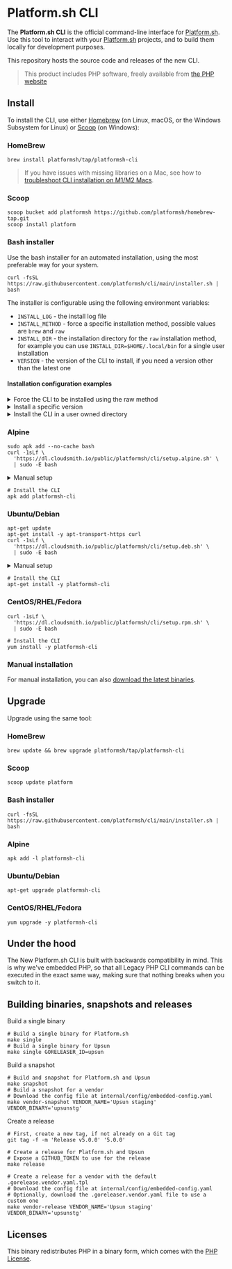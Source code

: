 # Platform.sh CLI

The **Platform.sh CLI** is the official command-line interface for [Platform.sh](https://platform.sh). Use this tool to interact with your [Platform.sh](https://platform.sh) projects, and to build them locally for development purposes.

This repository hosts the source code and releases of the new CLI.

> This product includes PHP software, freely available from [the PHP website](https://www.php.net/software)

## Install

To install the CLI, use either [Homebrew](https://brew.sh/) (on Linux, macOS, or the Windows Subsystem for Linux) or [Scoop](https://scoop.sh/) (on Windows):

### HomeBrew

```console
brew install platformsh/tap/platformsh-cli
```

> If you have issues with missing libraries on a Mac, see how to [troubleshoot CLI installation on M1/M2 Macs](https://community.platform.sh/t/troubleshoot-cli-installation-on-m1-macs/1202).

### Scoop

```console
scoop bucket add platformsh https://github.com/platformsh/homebrew-tap.git
scoop install platform
```

### Bash installer

Use the bash installer for an automated installation, using the most preferable way for your system.

```console
curl -fsSL https://raw.githubusercontent.com/platformsh/cli/main/installer.sh | bash
```

The installer is configurable using the following environment variables:

* `INSTALL_LOG` - the install log file
* `INSTALL_METHOD` - force a specific installation method, possible values are `brew` and `raw`
* `INSTALL_DIR` - the installation directory for the `raw` installation method, for example you can use `INSTALL_DIR=$HOME/.local/bin` for a single user installation
* `VERSION` - the version of the CLI to install, if you need a version other than the latest one

#### Installation configuration examples

<details>
    <summary>Force the CLI to be installed using the raw method</summary>

    curl -fsSL https://raw.githubusercontent.com/platformsh/cli/main/installer.sh | INSTALL_METHOD=raw bash
</details>

<details>
    <summary>Install a specific version</summary>

    curl -fsSL https://raw.githubusercontent.com/platformsh/cli/main/installer.sh | VERSION=4.0.1 bash
</details>

<details>
    <summary>Install the CLI in a user owned directory</summary>

    curl -fsSL https://raw.githubusercontent.com/platformsh/cli/main/installer.sh | INSTALL_METHOD=raw INSTALL_DIR=$HOME/.local/bin bash
</details>

### Alpine

```console
sudo apk add --no-cache bash
curl -1sLf \
  'https://dl.cloudsmith.io/public/platformsh/cli/setup.alpine.sh' \
  | sudo -E bash
```

<details>
    <summary>Manual setup</summary>

    apk add --no-cache curl
    curl -1sLf 'https://dl.cloudsmith.io/public/platformsh/cli/rsa.4F1C2AC5106DA770.key' > /etc/apk/keys/cli@platformsh-4F1C2AC5106DA770.rsa.pub
    curl -1sLf "https://dl.cloudsmith.io/public/platformsh/cli/config.alpine.txt" >> /etc/apk/repositories
    apk update

</details>

```console
# Install the CLI
apk add platformsh-cli
```

### Ubuntu/Debian

```console
apt-get update
apt-get install -y apt-transport-https curl
curl -1sLf \
  'https://dl.cloudsmith.io/public/platformsh/cli/setup.deb.sh' \
  | sudo -E bash
```

<details>
    <summary>Manual setup</summary>

    apt-get update

    # Only needed for Debian
    apt-get install -y debian-keyring debian-archive-keyring

    apt-get install -y apt-transport-https curl gnupg
    curl -1sLf 'https://dl.cloudsmith.io/public/platformsh/cli/gpg.6ED8A90E60ABD941.key' |  gpg --dearmor >> /usr/share/keyrings/platformsh-cli-archive-keyring.gpg
    # If you use an Ubuntu derivative distro, such as Linux Mint, you may need to use UBUNTU_CODENAME instead of VERSION_CODENAME below.
    curl -1sLf "https://dl.cloudsmith.io/public/platformsh/cli/config.deb.txt?distro=$(. /etc/os-release && echo "$ID")&codename=$(. /etc/os-release && echo "$VERSION_CODENAME")" > /etc/apt/sources.list.d/platformsh-cli.list
    apt-get update

</details>

```console
# Install the CLI
apt-get install -y platformsh-cli
```

### CentOS/RHEL/Fedora

```console
curl -1sLf \
  'https://dl.cloudsmith.io/public/platformsh/cli/setup.rpm.sh' \
  | sudo -E bash

# Install the CLI
yum install -y platformsh-cli
```

### Manual installation

For manual installation, you can also [download the latest binaries](https://github.com/platformsh/cli/releases/latest).

## Upgrade

Upgrade using the same tool:

### HomeBrew

```console
brew update && brew upgrade platformsh/tap/platformsh-cli
```

### Scoop

```console
scoop update platform
```

### Bash installer

```console
curl -fsSL https://raw.githubusercontent.com/platformsh/cli/main/installer.sh | bash
```

### Alpine

```console
apk add -l platformsh-cli
```

### Ubuntu/Debian

```console
apt-get upgrade platformsh-cli
```

### CentOS/RHEL/Fedora

```console
yum upgrade -y platformsh-cli
```

## Under the hood

The New Platform.sh CLI is built with backwards compatibility in mind. This is why we've embedded PHP, so that all Legacy PHP CLI commands can be executed in the exact same way, making sure that nothing breaks when you switch to it.

## Building binaries, snapshots and releases

Build a single binary

```console
# Build a single binary for Platform.sh
make single
# Build a single binary for Upsun
make single GORELEASER_ID=upsun
```

Build a snapshot

```console
# Build and snapshot for Platform.sh and Upsun
make snapshot
# Build a snapshot for a vendor
# Download the config file at internal/config/embedded-config.yaml
make vendor-snapshot VENDOR_NAME='Upsun staging' VENDOR_BINARY='upsunstg'
```

Create a release

```console
# First, create a new tag, if not already on a Git tag
git tag -f -m 'Release v5.0.0' '5.0.0'

# Create a release for Platform.sh and Upsun
# Expose a GITHUB_TOKEN to use for the release
make release

# Create a release for a vendor with the default .gorelease.vendor.yaml.tpl
# Download the config file at internal/config/embedded-config.yaml
# Optionally, download the .goreleaser.vendor.yaml file to use a custom one
make vendor-release VENDOR_NAME='Upsun staging' VENDOR_BINARY='upsunstg'
```

## Licenses

This binary redistributes PHP in a binary form, which comes with the [PHP License](https://www.php.net/license/3_01.txt).
